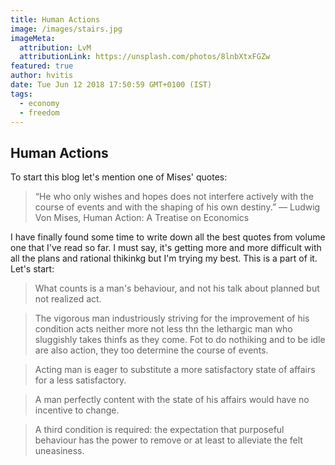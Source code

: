 ```yaml
---
title: Human Actions
image: /images/stairs.jpg
imageMeta:
  attribution: LvM
  attributionLink: https://unsplash.com/photos/8lnbXtxFGZw
featured: true
author: hvitis
date: Tue Jun 12 2018 17:50:59 GMT+0100 (IST)
tags:
  - economy 
  - freedom
---
```


## Human Actions

To start this blog let's mention one of Mises' quotes:

> “He who only wishes and hopes does not interfere actively with the course of events and with the shaping of his own destiny.” ― Ludwig Von Mises, Human Action: A Treatise on Economics

I have finally found some time to write down all the best quotes from volume one that I've read so far. I must say, it's getting more and more difficult with all the plans and rational thikinkg but I'm trying my best. This is a part of it. Let's start:

> What counts is a man's behaviour, and not his talk about planned but not realized act.

> The vigorous man industriously striving for the improvement of his condition acts neither more not less thn the lethargic man who sluggishly takes thinfs as they come. Fot to do nothiking and to be idle are also action, they too determine the course of events.

> Acting man is eager to substitute a more satisfactory state of affairs for a less satisfactory.

> A man perfectly content with the state of his affairs would have no incentive to change.

> A third condition is required: the expectation that purposeful behaviour has the power to remove or at least to alleviate the felt uneasiness.

 